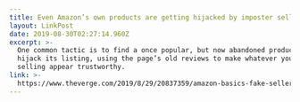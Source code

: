 ```yaml
---
title: Even Amazon’s own products are getting hijacked by imposter sellers
layout: LinkPost
date: 2019-08-30T02:27:14.960Z
excerpt: >-
  One common tactic is to find a once popular, but now abandoned product and
  hijack its listing, using the page’s old reviews to make whatever you’re
  selling appear trustworthy.
link: >-
  https://www.theverge.com/2019/8/29/20837359/amazon-basics-fake-sellers-imposters-third-party-marketplace
---
```


